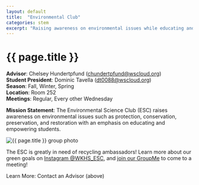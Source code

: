```yaml
---
layout: default
title:  "Environmental Club"
categories: stem
excerpt: "Raising awareness on environmental issues while educating and empowering students."
---
```


# {{ page.title }}

**Advisor**: Chelsey Hundertpfund (<chundertpfund@wscloud.org>)
<br/>**Student President**: Dominic Tavella (<dt0088@wscloud.org>)
<br/>**Season**: Fall, Winter, Spring
<br/>**Location**: Room 252
<br/>**Meetings**: Regular, Every other Wednesday

**Mission Statement**: The Environmental Science Club (ESC) raises awareness on environmental issues such as protection, conservation, preservation, and restoration with an emphasis on educating and empowering students.

<img src="{{ site.baseurl }}/images/clubs/{{ page.title }}.jpg" alt="{{ page.title }} group photo"/>

The ESC is greatly in need of recycling ambassadors! Learn more about our green goals on [Instagram @WKHS_ESC](https://instagram.com/WKHS_ESC), and [join our GroupMe](https://web.groupme.com/join_group/67828792/WcQL2WaX) to come to a meeting!

Learn More: Contact an Advisor (above)